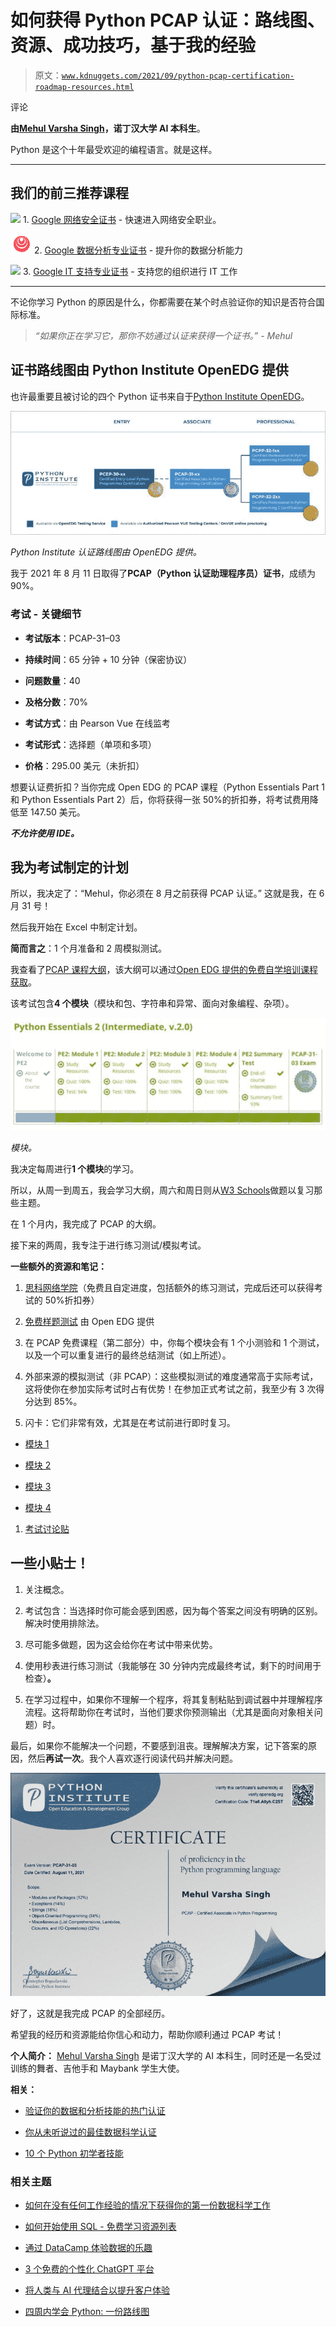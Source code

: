 # 如何获得 Python PCAP 认证：路线图、资源、成功技巧，基于我的经验

> 原文：[`www.kdnuggets.com/2021/09/python-pcap-certification-roadmap-resources.html`](https://www.kdnuggets.com/2021/09/python-pcap-certification-roadmap-resources.html)

评论

**由[Mehul Varsha Singh](https://www.linkedin.com/in/mehul-varsha-singh-65a5b4155/)，诺丁汉大学 AI 本科生**。

Python 是这个十年最受欢迎的编程语言。就是这样。

* * *

## 我们的前三推荐课程

![](img/0244c01ba9267c002ef39d4907e0b8fb.png) 1\. [Google 网络安全证书](https://www.kdnuggets.com/google-cybersecurity) - 快速进入网络安全职业。

![](img/e225c49c3c91745821c8c0368bf04711.png) 2\. [Google 数据分析专业证书](https://www.kdnuggets.com/google-data-analytics) - 提升你的数据分析能力

![](img/0244c01ba9267c002ef39d4907e0b8fb.png) 3\. [Google IT 支持专业证书](https://www.kdnuggets.com/google-itsupport) - 支持您的组织进行 IT 工作

* * *

不论你学习 Python 的原因是什么，你都需要在某个时点验证你的知识是否符合国际标准。

> *“如果你正在学习它，那你不妨通过认证来获得一个证书。” - Mehul*

## 证书路线图由 Python Institute OpenEDG 提供

也许最重要且被讨论的四个 Python 证书来自于[Python Institute OpenEDG](https://pythoninstitute.org/)。

![](img/24a78448f5125c5fc981b44654b9372f.png)

*Python Institute 认证路线图由 OpenEDG 提供。*

我于 2021 年 8 月 11 日取得了**PCAP（Python 认证助理程序员）证书**，成绩为 90%。

### 考试 - 关键细节

+   **考试版本**：PCAP-31–03

+   **持续时间**：65 分钟 + 10 分钟（保密协议）

+   **问题数量**：40

+   **及格分数**：70%

+   **考试方式**：由 Pearson Vue 在线监考

+   **考试形式**：选择题（单项和多项）

+   **价格**：295.00 美元（未折扣）

想要认证费折扣？当你完成 Open EDG 的 PCAP 课程（Python Essentials Part 1 和 Python Essentials Part 2）后，你将获得一张 50%的折扣券，将考试费用降低至 147.50 美元。

***不允许使用 IDE。***

## 我为考试制定的计划

所以，我决定了：“Mehul，你必须在 8 月之前获得 PCAP 认证。” 这就是我，在 6 月 31 号！

然后我开始在 Excel 中制定计划。

**简而言之**：1 个月准备和 2 周模拟测试。

我查看了[PCAP 课程大纲](https://pythoninstitute.org/certification/pcap-certification-associate/pcap-exam-syllabus/)，该大纲可以通过[Open EDG 提供的免费自学培训课程获取](https://pythoninstitute.org/free-python-courses/)。

该考试包含**4 个模块**（模块和包、字符串和异常、面向对象编程、杂项）。

![](img/8288209df64fede34065f31214d42747.png)

*模块。*

我决定每周进行**1 个模块**的学习。

所以，从周一到周五，我会学习大纲，周六和周日则从[W3 Schools](https://www.w3resource.com/python-exercises/)做题以复习那些主题。

在 1 个月内，我完成了 PCAP 的大纲。

接下来的两周，我专注于进行练习测试/模拟考试。

**一些额外的资源和笔记：**

1.  [思科网络学院](https://www.netacad.com/courses/programming/pcap-programming-essentials-python)（免费且自定进度，包括额外的练习测试，完成后还可以获得考试的 50%折扣券）

1.  [免费样题测试](https://pythoninstitute.org/certification/pcap-certification-associate/) 由 Open EDG 提供

1.  在 PCAP 免费课程（第二部分）中，你每个模块会有 1 个小测验和 1 个测试，以及一个可以重复进行的最终总结测试（如上所述）。

1.  外部来源的模拟测试（非 PCAP）：这些模拟测试的难度通常高于实际考试，这将使你在参加实际考试时占有优势！在参加正式考试之前，我至少有 3 次得分达到 85%。

1.  闪卡：它们非常有效，尤其是在考试前进行即时复习。

+   [模块 1](https://quizlet.com/gb/555768886/pcap-31-03-module-1-modules-packages-pip-flash-cards/)

+   [模块 2](https://quizlet.com/gb/558484499/pcap-31-03-module-2-strings-lists-exceptions-flash-cards/?funnelUUID=b2bd722b-bc92-4da8-a2a1-c36b8a9c107d)

+   [模块 3](https://quizlet.com/gb/559369075/pcap-31-03-module-3-object-oriented-programming-flash-cards/?funnelUUID=c473aed1-9cf4-4d8f-8279-ed6d75cf75d9)

+   [模块 4](https://quizlet.com/gb/572631642/pcap-31-03-module-4-miscellaneous-flash-cards/?funnelUUID=07cf04da-04e6-4e5b-aeec-59e974283ea7)

1.  [考试讨论贴](https://www.examtopics.com/discussions/python-institute/)

## 一些小贴士！

1.  关注概念。

1.  考试包含：当选择时你可能会感到困惑，因为每个答案之间没有明确的区别。解决时使用排除法。

1.  尽可能多做题，因为这会给你在考试中带来优势。

1.  使用秒表进行练习测试（我能够在 30 分钟内完成最终考试，剩下的时间用于检查）**。**

1.  在学习过程中，如果你不理解一个程序，将其复制粘贴到调试器中并理解程序流程。这将帮助你在考试时，当他们要求你预测输出（尤其是面向对象相关问题）时。

最后，如果你不能解决一个问题，不要感到沮丧。理解解决方案，记下答案的原因，然后**再试一次**。我个人喜欢逐行阅读代码并解决问题。

![](img/2643522ad08bc6f86f7b7ec50ae459ac.png)

好了，这就是我完成 PCAP 的全部经历。

希望我的经历和资源能给你信心和动力，帮助你顺利通过 PCAP 考试！

**个人简介：** [Mehul Varsha Singh](https://www.linkedin.com/in/mehul-varsha-singh-65a5b4155/) 是诺丁汉大学的 AI 本科生，同时还是一名受过训练的舞者、吉他手和 Maybank 学生大使。

**相关：**

+   [验证你的数据和分析技能的热门认证](https://www.kdnuggets.com/2021/09/sas-popular-certifications-data-analytics-skills.html)

+   [你从未听说过的最佳数据科学认证](https://www.kdnuggets.com/2020/11/best-data-science-certification-never-heard.html)

+   [10 个 Python 初学者技能](https://www.kdnuggets.com/2020/12/10-python-skills-beginners.html)

### 相关主题

+   [如何在没有任何工作经验的情况下获得你的第一份数据科学工作](https://www.kdnuggets.com/2021/02/first-job-data-science-without-work-experience.html)

+   [如何开始使用 SQL - 免费学习资源列表](https://www.kdnuggets.com/2022/10/get-running-sql-list-free-learning-resources.html)

+   [通过 DataCamp 体验数据的乐趣](https://www.kdnuggets.com/2022/12/datacamp-experience-joy-data-datacamp.html)

+   [3 个免费的个性化 ChatGPT 平台](https://www.kdnuggets.com/2023/05/3-free-platform-personalized-chatgpt-experience.html)

+   [将人类与 AI 代理结合以提升客户体验](https://www.kdnuggets.com/2024/06/softweb/bringing-human-and-ai-agents-together-for-enhanced-customer-experience)

+   [四周内学会 Python: 一份路线图](https://www.kdnuggets.com/2023/02/learning-python-four-weeks-roadmap.html)
